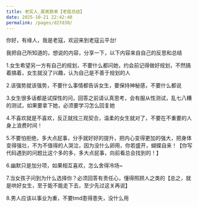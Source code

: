 ```yaml
---
title: 老实人_直男脱单【老寇总结】
date: 2025-10-21 22:42:40
permalink: /pages/d2fd30/
---
```


你好，有缘人，我是老寇，欢迎来到老寇云平台!

我把自己所知道的，想说的内容，分享一下，以下内容来自自己的反思和总结

1.女生希望另一方有自己的规划，不要什么都问她，约会前记得做好规划，不然搞着搞着，女生就没了兴趣，认为自己是不善于规划的人

2.该强势就该强势，不要什么事情都告诉女生，要保持神秘感，不要什么都说

3.女生很多话都是试探性的问，回答之前请认真思考，会有服从性测试，乱七八糟的测试，如果要拿下她，必须要学习怎么回复她

4.不喜欢就是不喜欢，反正就找三观契合，温柔的女生就对了，不要在不重要的人身上浪费时间！

5.不要怕拒绝，多大点屁事，分手就好好的提升，把内心变得更加的强大，把身体变得强壮，不为不值得的人哭泣，因为没什么卵用，你若盛开，蝴蝶自来！【你写代码遇到的问题比这个多的多，多大点屁事，向前看总会找到的！】

6.幽默只是加分项，如果相互喜欢，怎么舍得冷场~

7.当女孩子问到为什么选择你？必须回答有责任心，懂得照顾人之类的【总之，就是哄好女生，至于能不能走下去，至少先过这关再说】

8.男人应该以事业为重，不要tmd患得患失，没什么用
